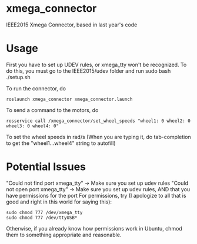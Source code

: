 xmega_connector
===============

IEEE2015 Xmega Connector, based in last year's code


# Usage
    
First you have to set up UDEV rules, or xmega_tty won't be recognized. To do this, you must go to the IEEE2015/udev folder and run
    sudo bash ./setup.sh

To run the connector, do  

    roslaunch xmega_connector xmega_connector.launch

To send a command to the motors, do
    
    rosservice call /xmega_connector/set_wheel_speeds "wheel1: 0 wheel2: 0 wheel3: 0 wheel4: 0" 

To set the wheel speeds in rad/s
(When you are typing it, do tab-completion to get the "wheel1...wheel4" string to autofill)


# Potential Issues

"Could not find port xmega_tty" -> Make sure you set up udev rules
"Could not open port xmega_tty" -> Make sure you set up udev rules, AND that you have permissions for the port
For permissions, try (I apologize to all that is good and right in this world for saying this):

    sudo chmod 777 /dev/xmega_tty
    sudo chmod 777 /dev/ttyUSB*

Otherwise, if you already know how permissions work in Ubuntu, chmod them to something appropriate and reasonable.
